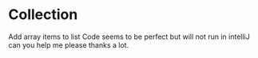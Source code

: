 # Collection
Add array items to list
Code seems to be perfect but will not run in intelliJ can you help me please thanks a lot.
